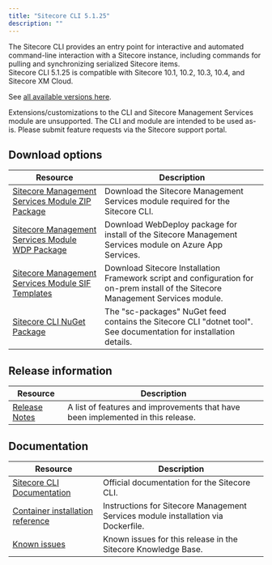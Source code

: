 ```yaml
---
title: "Sitecore CLI 5.1.25"
description: ""
---
```


The Sitecore CLI provides an entry point for interactive and automated command-line interaction with a Sitecore instance, including commands for pulling and synchronizing serialized Sitecore items.\
Sitecore CLI 5.1.25 is compatible with Sitecore 10.1, 10.2, 10.3, 10.4, and Sitecore XM Cloud.

See [all available versions here](/downloads/Sitecore_CLI).

  <Alert variant='warning' mb={4}>
    <AlertIcon />
    Extensions/customizations to the CLI and Sitecore Management Services module are unsupported. The CLI and module are intended to be used as-is. Please submit feature requests via the Sitecore support portal.
  </Alert>
  
## Download options

 | Resource | Description |
 | --- | --- |
 | [Sitecore Management Services Module ZIP Package](https://scdp.blob.core.windows.net/downloads/Sitecore%20CLI/5x/Sitecore%20CLI%205125/Secure/Sitecore%20ManagementServices%205.1.25.zip) | Download the Sitecore Management Services module required for the Sitecore CLI. |
 | [Sitecore Management Services Module WDP Package](https://scdp.blob.core.windows.net/downloads/Sitecore%20CLI/5x/Sitecore%20CLI%205125/Secure/Sitecore.ManagementServices%205.1.25.scwdp.zip) | Download WebDeploy package for install of the Sitecore Management Services module on Azure App Services. |
 | [Sitecore Management Services Module SIF Templates](https://scdp.blob.core.windows.net/downloads/Sitecore%20CLI/5x/Sitecore%20CLI%205125/Secure/Sitecore.ManagementServices.SIF.Templates%205.1.25.zip) | Download Sitecore Installation Framework script and configuration for on-prem install of the Sitecore Management Services module. |
 | [Sitecore CLI NuGet Package](https://sitecore.myget.org/feed/sc-packages/package/nuget/Sitecore.Cli) | The "sc-packages" NuGet feed contains the Sitecore CLI "dotnet tool". See documentation for installation details. |

## Release information

 | Resource | Description |
 | --- | --- |
 | [Release Notes](/downloads/Sitecore_CLI/5x/Sitecore_CLI_5125/Release_Notes) | A list of features and improvements that have been implemented in this release. |

## Documentation

 | Resource | Description |
 | --- | --- |
 | [Sitecore CLI Documentation](https://doc.sitecore.com/developers/102/developer-tools/en/sitecore-command-line-interface.html) | Official documentation for the Sitecore CLI. |
 | [Container installation reference](https://doc.sitecore.com/developers/102/developer-tools/en/sitecore-module-reference.html#sitecore-management-services) | Instructions for Sitecore Management Services module installation via Dockerfile. |
 | [Known issues](https://kb.sitecore.net/articles/545609) | Known issues for this release in the Sitecore Knowledge Base. |